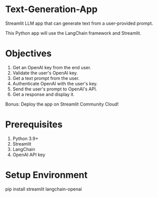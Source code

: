 # Text-Generation-App
Streamlit LLM app that can generate text from a user-provided prompt.

This Python app will use the LangChain framework and Streamlit. 

# Objectives
1. Get an OpenAI key from the end user.
2. Validate the user's OpenAI key.
3. Get a text prompt from the user.
4. Authenticate OpenAI with the user's key.
5. Send the user's prompt to OpenAI's API.
6. Get a response and display it.

Bonus: Deploy the app on Streamlit Community Cloud!

# Prerequisites
1. Python 3.9+
2. Streamlit
3. LangChain
4. OpenAI API key

# Setup Environment
pip install streamlit langchain-openai


